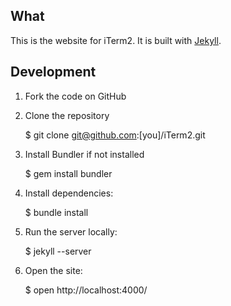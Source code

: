 ## What

This is the website for iTerm2. It is built with [Jekyll](https://github.com/mojombo/jekyll).

## Development

1. Fork the code on GitHub

2. Clone the repository

    $ git clone git@github.com:[you]/iTerm2.git

3. Install Bundler if not installed

    $ gem install bundler

4. Install dependencies:

    $ bundle install

5. Run the server locally:

    $ jekyll --server

6. Open the site:

    $ open http://localhost:4000/
